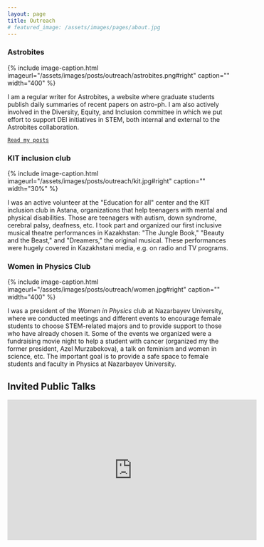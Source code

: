 ```yaml
---
layout: page
title: Outreach
# featured_image: /assets/images/pages/about.jpg
---
```

<script>
  $(document).ready(function() {
  setTimeout(function() { $("#preloader").fadeOut(1500); }, 100)
});
</script>

<!-- ### <span style="font-family:Andale Mono;">Astrobites</span> -->
### Astrobites
{% include image-caption.html imageurl="/assets/images/posts/outreach/astrobites.png#right" caption="" width="400" %}

I am a regular writer for Astrobites, a website where graduate students publish daily summaries of recent papers on astro-ph. I am also actively involved in the Diversity, Equity, and Inclusion committee in which we put effort to support DEI initiatives in STEM, both internal and external to the Astrobites collaboration.

[`Read my posts`](https://astrobites.org/author/ssagynbayeva/)

<!-- ### <span style="font-family:Andale Mono;">KIT inclusion club</span> -->
### KIT inclusion club
{% include image-caption.html imageurl="/assets/images/posts/outreach/kit.jpg#right" caption="" width="30%" %}

I was an active volunteer at the "Education for all" center and the KIT inclusion club in Astana, organizations that help teenagers with mental and physical disabilities. Those are teenagers with autism, down syndrome, cerebral palsy, deafness, etc. I took part and organized our first inclusive musical theatre performances in Kazakhstan: "The Jungle Book," "Beauty and the Beast," and "Dreamers," the original musical. These performances were hugely covered in Kazakhstani media, e.g. on radio and TV programs.

<!-- ### <span style="font-family:Andale Mono;">Women in Physics Club</span> -->
### Women in Physics Club
{% include image-caption.html imageurl="/assets/images/posts/outreach/women.jpg#right" caption="" width="400" %}

I was a president of the *Women in Physics* club at Nazarbayev University, where we conducted meetings and different events to encourage female students to choose STEM-related majors and to provide support to those who have already chosen it. Some of the events we organized were a fundraising movie night to help a student with cancer (organized my the former president, Azel Murzabekova), a talk on feminism and women in science, etc. The important goal is to provide a safe space to female students and faculty in Physics at Nazarbayev University. 

<!-- >## <span style="font-family:Andale Mono;">Invited Public Talks</span> -->
## Invited Public Talks
<!-- 
<iframe src="https://www.youtube.com/embed/OefNM564E" width="500" height="281" frameborder="0" webkitallowfullscreen mozallowfullscreen allowfullscreen></iframe> *How Do Planets Form?* A public talk on planet formation for Astronomy on Tap, Baton Rouge. April, 2021  -->

<iframe width="560" height="315" src="https://www.youtube.com/embed/E-OefNM564E" title="How Do Planets Form? A public talk on planet formation for Astronomy on Tap, Baton Rouge. April, 2021" frameborder="0" allow="accelerometer; autoplay; clipboard-write; encrypted-media; gyroscope; picture-in-picture" allowfullscreen></iframe>

<!-- >The world always seems brighter when you’ve just made something that wasn’t there before. <cite>Neil Gaiman</cite> -->
<!-- 
As a hobby, Daniel authors the most influential JavaScript blog in Lithuania with over 100,000 page views a month. He lives in Vilnius with his beautiful wife, two boys and one girl.

*Thank You for reading!* -->